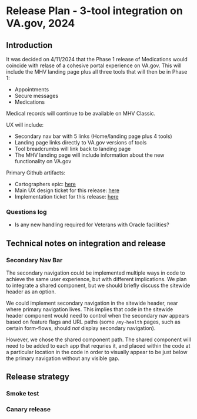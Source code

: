 # Release Plan - 3-tool integration on VA.gov, 2024

## Introduction

It was decided on 4/11/2024 that the Phase 1 release of Medications would coincide with relase of a cohesive portal experience on VA.gov. This will include the MHV landing page plus all three tools that will then be in Phase 1:
- Appointments
- Secure messages
- Medications

Medical records will continue to be available on MHV Classic.

UX will include:
- Secondary nav bar with 5 links (Home/landing page plus 4 tools)
- Landing page links directly to VA.gov versions of tools
- Tool breadcrumbs will link back to landing page
- The MHV landing page will include information about the new functionality on VA.gov

Primary Github artifacts:
- Cartographers epic: [here](https://github.com/department-of-veterans-affairs/va.gov-team/issues/80402)
- Main UX design ticket for this release: [here](https://github.com/department-of-veterans-affairs/va.gov-team/issues/74454)
- Implementation ticket for this release: [here](https://github.com/department-of-veterans-affairs/va.gov-team/issues/80401)

### Questions log
- Is any new handling required for Veterans with Oracle facilities?

## Technical notes on integration and release

### Secondary Nav Bar

The secondary navigation could be implemented multiple ways in code to achieve the same user experience, but with different implications. We plan to integrate a shared component, but we should briefly discuss the sitewide header as an option.

We could implement secondary navigation in the sitewide header, near where primary navigation lives. This implies that code in the sitewide header component would need to control when the secondary nav appears based on feature flags and URL paths (some `/my-health` pages, such as certain form-flows, should _not_ display secondary navigation).

However, we chose the shared component path. The shared component will need to be added to each app that requries it, and placed within the code at a particular location in the code in order to visually appear to be just below the primary navigation without any visible gap.

## Release strategy

### Smoke test


### Canary release










